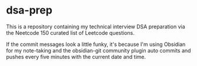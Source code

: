 # dsa-prep

This is a repository containing my technical interview DSA preparation via the Neetcode 150 curated list of Leetcode questions.

If the commit messages look a little funky, it's because I'm using Obsidian for my note-taking and the obsidian-git community plugin auto commits and pushes every five minutes with the current date and time.
